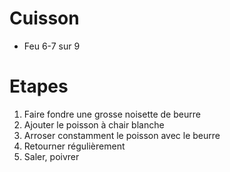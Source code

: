 # Cuisson

- Feu 6-7 sur 9

# Etapes

1. Faire fondre une grosse noisette de beurre
1. Ajouter le poisson à chair blanche
1. Arroser constamment le poisson avec le beurre
1. Retourner régulièrement
1. Saler, poivrer
